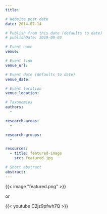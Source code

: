 ```yaml
---
title:

# Website post date
date: 2014-07-14

# Publish from this date (defaults to date)
# publishDate: 2019-09-03

# Event name
venue:

# Event link
venue_url:

# Event date (defaults to date)
venue_date:

# Event location
venue_location:

# Taxonomies
authors:
  -

research-areas:
  -

research-groups:
  -

resources:
  - title: featured-image
    src: featured.jpg

# Short abstract
abstract:    
---
```


{{< image "featured.png" >}}

or

{{< youtube C2jz9pfwh7Q >}}
